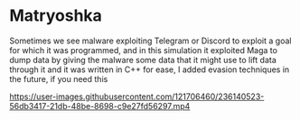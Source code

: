 # Matryoshka
Sometimes we see malware exploiting Telegram or Discord to exploit a goal for which it was programmed, and in this simulation it exploited Maga to dump data by giving the malware some data that it might use to lift data through it and it was written in C++ for ease, I added evasion techniques in the future, if you need this

https://user-images.githubusercontent.com/121706460/236140523-56db3417-21db-48be-8698-c9e27fd56297.mp4

